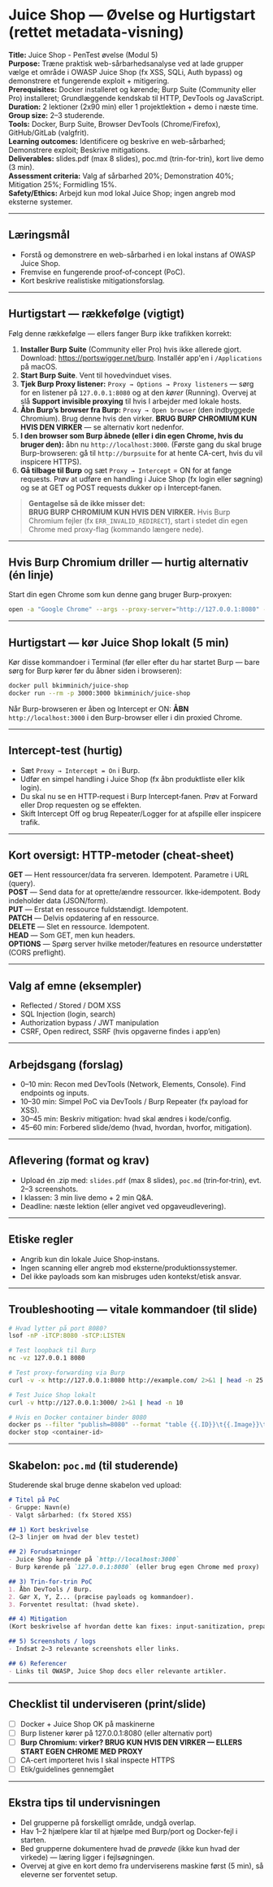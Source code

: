 # Juice Shop — Øvelse og Hurtigstart (rettet metadata-visning)

**Title:** Juice Shop - PenTest øvelse (Modul 5)  
**Purpose:** Træne praktisk web-sårbarhedsanalyse ved at lade grupper vælge et område i OWASP Juice Shop (fx XSS, SQLi, Auth bypass) og demonstrere et fungerende exploit + mitigering.  
**Prerequisites:** Docker installeret og kørende; Burp Suite (Community eller Pro) installeret; Grundlæggende kendskab til HTTP, DevTools og JavaScript.  
**Duration:** 2 lektioner (2x90 min) eller 1 projektlektion + demo i næste time.  
**Group size:** 2–3 studerende.  
**Tools:** Docker, Burp Suite, Browser DevTools (Chrome/Firefox), GitHub/GitLab (valgfrit).  
**Learning outcomes:** Identificere og beskrive en web-sårbarhed; Demonstrere exploit; Beskrive mitigations.  
**Deliverables:** slides.pdf (max 8 slides), poc.md (trin-for-trin), kort live demo (3 min).  
**Assessment criteria:** Valg af sårbarhed 20%; Demonstration 40%; Mitigation 25%; Formidling 15%.  
**Safety/Ethics:** Arbejd kun mod lokal Juice Shop; ingen angreb mod eksterne systemer.

---

## Læringsmål
- Forstå og demonstrere en web-sårbarhed i en lokal instans af OWASP Juice Shop.  
- Fremvise en fungerende proof‑of‑concept (PoC).  
- Kort beskrive realistiske mitigationsforslag.

---

## Hurtigstart — rækkefølge (vigtigt)
Følg denne rækkefølge — ellers fanger Burp ikke trafikken korrekt:

1. **Installer Burp Suite** (Community eller Pro) hvis ikke allerede gjort. Download: https://portswigger.net/burp. Installér app'en i `/Applications` på macOS.  
2. **Start Burp Suite**. Vent til hovedvinduet vises.  
3. **Tjek Burp Proxy listener:** `Proxy → Options → Proxy listeners` — sørg for en listener på `127.0.0.1:8080` og at den *kører* (Running). Overvej at slå **Support invisible proxying** til hvis I arbejder med lokale hosts.  
4. **Åbn Burp’s browser fra Burp:** `Proxy → Open browser` (den indbyggede Chromium). Brug denne hvis den virker. **BRUG BURP CHROMIUM KUN HVIS DEN VIRKER** — se alternativ kort nedenfor.  
5. **I den browser som Burp åbnede (eller i din egen Chrome, hvis du bruger den):** åbn nu `http://localhost:3000`. (Første gang du skal bruge Burp-browseren: gå til `http://burpsuite` for at hente CA-cert, hvis du vil inspicere HTTPS).  
6. **Gå tilbage til Burp** og sæt `Proxy → Intercept` = ON for at fange requests. Prøv at udføre en handling i Juice Shop (fx login eller søgning) og se at GET og POST requests dukker op i Intercept‑fanen.

> **Gentagelse så de ikke misser det:**  
> **BRUG BURP CHROMIUM KUN HVIS DEN VIRKER.** Hvis Burp Chromium fejler (fx `ERR_INVALID_REDIRECT`), start i stedet din egen Chrome med proxy-flag (kommando længere nede).

---

## Hvis Burp Chromium driller — hurtig alternativ (én linje)
Start din egen Chrome som kun denne gang bruger Burp-proxyen:
```bash
open -a "Google Chrome" --args --proxy-server="http://127.0.0.1:8080" --user-data-dir="/tmp/chrome-burp"
```

---

## Hurtigstart — kør Juice Shop lokalt (5 min)
Kør disse kommandoer i Terminal (før eller efter du har startet Burp — bare sørg for Burp kører før du åbner siden i browseren):
```bash
docker pull bkimminich/juice-shop
docker run --rm -p 3000:3000 bkimminich/juice-shop
```
Når Burp-browseren er åben og Intercept er ON: **ÅBN** `http://localhost:3000` i den Burp-browser eller i din proxied Chrome.

---

## Intercept‑test (hurtig)
- Sæt `Proxy → Intercept = On` i Burp.  
- Udfør en simpel handling i Juice Shop (fx åbn produktliste eller klik login).  
- Du skal nu se en HTTP‑request i Burp Intercept‑fanen. Prøv at Forward eller Drop requesten og se effekten.  
- Skift Intercept Off og brug Repeater/Logger for at afspille eller inspicere trafik.

---

## Kort oversigt: HTTP‑metoder (cheat‑sheet)
**GET** — Hent ressourcer/data fra serveren. Idempotent. Parametre i URL (query).  
**POST** — Send data for at oprette/ændre ressourcer. Ikke‑idempotent. Body indeholder data (JSON/form).  
**PUT** — Erstat en ressource fuldstændigt. Idempotent.  
**PATCH** — Delvis opdatering af en ressource.  
**DELETE** — Slet en ressource. Idempotent.  
**HEAD** — Som GET, men kun headers.  
**OPTIONS** — Spørg server hvilke metoder/features en resource understøtter (CORS preflight).

---

## Valg af emne (eksempler)
- Reflected / Stored / DOM XSS  
- SQL Injection (login, search)  
- Authorization bypass / JWT manipulation  
- CSRF, Open redirect, SSRF (hvis opgaverne findes i app’en)

---

## Arbejdsgang (forslag)
- 0–10 min: Recon med DevTools (Network, Elements, Console). Find endpoints og inputs.  
- 10–30 min: Simpel PoC via DevTools / Burp Repeater (fx payload for XSS).  
- 30–45 min: Beskriv mitigation: hvad skal ændres i kode/config.  
- 45–60 min: Forbered slide/demo (hvad, hvordan, hvorfor, mitigation).

---

## Aflevering (format og krav)
- Upload én .zip med: `slides.pdf` (max 8 slides), `poc.md` (trin‑for‑trin), evt. 2–3 screenshots.  
- I klassen: 3 min live demo + 2 min Q&A.  
- Deadline: næste lektion (eller angivet ved opgaveudlevering).

---

## Etiske regler
- Angrib kun din lokale Juice Shop‑instans.  
- Ingen scanning eller angreb mod eksterne/produktionssystemer.  
- Del ikke payloads som kan misbruges uden kontekst/etisk ansvar.

---

## Troubleshooting — vitale kommandoer (til slide)
```bash
# Hvad lytter på port 8080?
lsof -nP -iTCP:8080 -sTCP:LISTEN

# Test loopback til Burp
nc -vz 127.0.0.1 8080

# Test proxy-forwarding via Burp
curl -v -x http://127.0.0.1:8080 http://example.com/ 2>&1 | head -n 25

# Test Juice Shop lokalt
curl -v http://127.0.0.1:3000/ 2>&1 | head -n 10

# Hvis en Docker container binder 8080
docker ps --filter "publish=8080" --format "table {{.ID}}\t{{.Image}}\t{{.Ports}}"
docker stop <container-id>
```

---

## Skabelon: `poc.md` (til studerende)
Studerende skal bruge denne skabelon ved upload:

```markdown
# Titel på PoC
- Gruppe: Navn(e)
- Valgt sårbarhed: (fx Stored XSS)

## 1) Kort beskrivelse
(2–3 linjer om hvad der blev testet)

## 2) Forudsætninger
- Juice Shop kørende på `http://localhost:3000`
- Burp kørende på `127.0.0.1:8080` (eller brug egen Chrome med proxy)

## 3) Trin-for-trin PoC
1. Åbn DevTools / Burp.  
2. Gør X, Y, Z... (præcise payloads og kommandoer).  
3. Forventet resultat: (hvad skete).

## 4) Mitigation
(Kort beskrivelse af hvordan dette kan fixes: input-sanitization, prepared statements, CSP osv.)

## 5) Screenshots / logs
- Indsæt 2–3 relevante screenshots eller links.

## 6) Referencer
- Links til OWASP, Juice Shop docs eller relevante artikler.
```

---

## Checklist til underviseren (print/slide)
- [ ] Docker + Juice Shop OK på maskinerne  
- [ ] Burp listener kører på 127.0.0.1:8080 (eller alternativ port)  
- [ ] **Burp Chromium: virker? BRUG KUN HVIS DEN VIRKER — ELLERS START EGEN CHROME MED PROXY**  
- [ ] CA-cert importeret hvis I skal inspecte HTTPS  
- [ ] Etik/guidelines gennemgået

---

## Ekstra tips til undervisningen
- Del grupperne på forskelligt område, undgå overlap.  
- Hav 1–2 hjælpere klar til at hjælpe med Burp/port og Docker-fejl i starten.  
- Bed grupperne dokumentere hvad de *prøvede* (ikke kun hvad der virkede) — læring ligger i fejlsøgningen.  
- Overvej at give en kort demo fra underviserens maskine først (5 min), så eleverne ser forventet setup.
